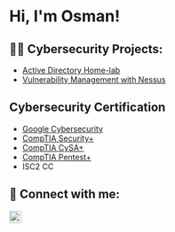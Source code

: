 <h1>Hi, I'm Osman! <br/>
<h2>👨‍💻 Cybersecurity Projects:</h2>


  - [Active Directory Home-lab](##https://github.com/joshmadakor1/Algorithms-Practice)
  - [Vulnerability Management with Nessus](##https://github.com/joshmadakor1/Algorithms-Practice)

<h2>Cybersecurity Certification</h2>

- [Google Cybersecurity](https://coursera.org/verify/professional-cert/96K3MBHCCPDH)
- [CompTIA Security+](http://verify.CompTIA.org)
- [CompTIA CySA+](http://verify.comptia.org/)
- [CompTIA Pentest+](http://verify.CompTIA.org)
- ISC2 CC
<h2> 🤳 Connect with me:</h2>


[<img align="left" alt="OsmanMusa | LinkedIn" width="22px" src="https://cdn.jsdelivr.net/npm/simple-icons@v3/icons/linkedin.svg" />][linkedin]



[linkedin]: www.linkedin.com/in/osman-musa-cybersecurity-analyst

<!--
**joshmadakor1/joshmadakor1** is a ✨ _special_ ✨ repository because its `README.md` (this file) appears on your GitHub profile.

Here are some ideas to get you started:

- 🔭 I’m currently working on ...
- 🌱 I’m currently learning ...
- 👯 I’m looking to collaborate on ...
- 🤔 I’m looking for help with ...
- 💬 Ask me about ...
- 📫 How to reach me: ...
- 😄 Pronouns: ...
- ⚡ Fun fact: ...
-->
